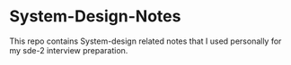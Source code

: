 # System-Design-Notes
This repo contains System-design related notes that I used personally for my sde-2 interview preparation.